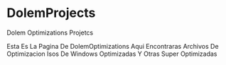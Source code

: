 # DolemProjects
Dolem Optimizations Projetcs


Esta Es La Pagina De DolemOptimizations
Aqui Encontraras Archivos De Optimizacion
Isos De Windows Optimizadas Y Otras Super Optimizadas
